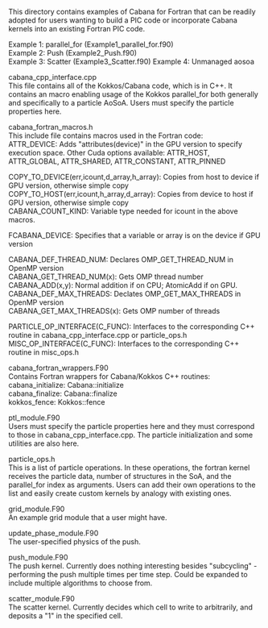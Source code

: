 This directory contains examples of Cabana for Fortran that can be readily adopted for users wanting to build a PIC code or incorporate Cabana kernels into an existing Fortran PIC code.

Example 1: parallel_for (Example1_parallel_for.f90)  
Example 2: Push (Example2_Push.f90)  
Example 3: Scatter (Example3_Scatter.f90)
Example 4: Unmanaged aosoa


cabana_cpp_interface.cpp  
This file contains all of the Kokkos/Cabana code, which is in C++. It contains an macro enabling usage of the Kokkos parallel_for both generally and specifically to a particle AoSoA. Users must specify the particle properties here.

cabana_fortran_macros.h  
This include file contains macros used in the Fortran code:  
  ATTR_DEVICE: Adds "attributes(device)" in the GPU version to specify execution space. Other Cuda options available: ATTR_HOST, ATTR_GLOBAL, ATTR_SHARED, ATTR_CONSTANT, ATTR_PINNED  

  COPY_TO_DEVICE(err,icount,d_array,h_array): Copies from host to device if GPU version, otherwise simple copy  
  COPY_TO_HOST(err,icount,h_array,d_array): Copies from device to host if GPU version, otherwise simple copy  
  CABANA_COUNT_KIND: Variable type needed for icount in the above macros.  

  FCABANA_DEVICE: Specifies that a variable or array is on the device if GPU version  

  CABANA_DEF_THREAD_NUM: Declares OMP_GET_THREAD_NUM in OpenMP version  
  CABANA_GET_THREAD_NUM(x): Gets OMP thread number  
  CABANA_ADD(x,y): Normal addition if on CPU; AtomicAdd if on GPU.  
  CABANA_DEF_MAX_THREADS: Declates OMP_GET_MAX_THREADS in OpenMP version  
  CABANA_GET_MAX_THREADS(x): Gets OMP number of threads

  PARTICLE_OP_INTERFACE(C_FUNC): Interfaces to the corresponding C++ routine in cabana_cpp_interface.cpp or particle_ops.h  
  MISC_OP_INTERFACE(C_FUNC): Interfaces to the corresponding C++ routine in misc_ops.h

cabana_fortran_wrappers.F90  
Contains Fortran wrappers for Cabana/Kokkos C++ routines:  
  cabana_initialize: Cabana::initialize  
  cabana_finalize: Cabana::finalize  
  kokkos_fence: Kokkos::fence

ptl_module.F90  
Users must specify the particle properties here and they must correspond to those in cabana_cpp_interface.cpp. The particle initialization and some utilities are also here.

particle_ops.h  
This is a list of particle operations. In these operations, the fortran kernel receives the particle data, number of structures in the SoA, and the parallel_for index as arguments. Users can add their own operations to the list and easily create custom kernels by analogy with existing ones.

grid_module.F90  
An example grid module that a user might have.

update_phase_module.F90  
The user-specified physics of the push.

push_module.F90  
The push kernel. Currently does nothing interesting besides "subcycling" - performing the push multiple times per time step. Could be expanded to include multiple algorithms to choose from.

scatter_module.F90  
The scatter kernel. Currently decides which cell to write to arbitrarily, and deposits a "1" in the specified cell.


